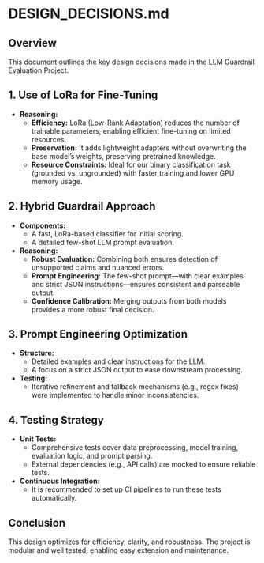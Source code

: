 # DESIGN_DECISIONS.md

## Overview
This document outlines the key design decisions made in the LLM Guardrail Evaluation Project.

## 1. Use of LoRa for Fine-Tuning
- **Reasoning:** 
  - **Efficiency:** LoRa (Low-Rank Adaptation) reduces the number of trainable parameters, enabling efficient fine-tuning on limited resources.
  - **Preservation:** It adds lightweight adapters without overwriting the base model’s weights, preserving pretrained knowledge.
  - **Resource Constraints:** Ideal for our binary classification task (grounded vs. ungrounded) with faster training and lower GPU memory usage.

## 2. Hybrid Guardrail Approach
- **Components:**
  - A fast, LoRa-based classifier for initial scoring.
  - A detailed few-shot LLM prompt evaluation.
- **Reasoning:**
  - **Robust Evaluation:** Combining both ensures detection of unsupported claims and nuanced errors.
  - **Prompt Engineering:** The few-shot prompt—with clear examples and strict JSON instructions—ensures consistent and parseable output.
  - **Confidence Calibration:** Merging outputs from both models provides a more robust final decision.

## 3. Prompt Engineering Optimization
- **Structure:** 
  - Detailed examples and clear instructions for the LLM.
  - A focus on a strict JSON output to ease downstream processing.
- **Testing:** 
  - Iterative refinement and fallback mechanisms (e.g., regex fixes) were implemented to handle minor inconsistencies.

## 4. Testing Strategy
- **Unit Tests:** 
  - Comprehensive tests cover data preprocessing, model training, evaluation logic, and prompt parsing.
  - External dependencies (e.g., API calls) are mocked to ensure reliable tests.
- **Continuous Integration:** 
  - It is recommended to set up CI pipelines to run these tests automatically.

## Conclusion
This design optimizes for efficiency, clarity, and robustness. The project is modular and well tested, enabling easy extension and maintenance.
